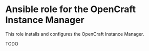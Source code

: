 Ansible role for the OpenCraft Instance Manager
===============================================

This role installs and configures the OpenCraft Instance Manager.

TODO

